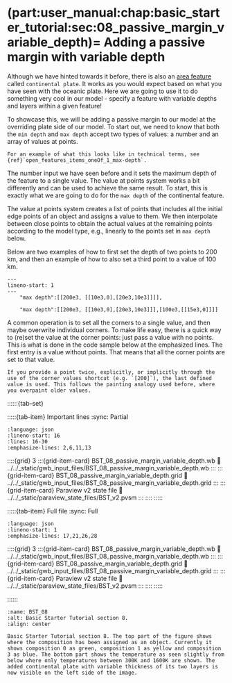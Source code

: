 (part:user_manual:chap:basic_starter_tutorial:sec:08_passive_margin_variable_depth)=
Adding a passive margin with variable depth
============================

Although we have hinted towards it before, there is also an [area feature](part:user_manual:chap:concepts:sec:area_features) called `continental plate`. It works as you would expect based on what you have seen with the oceanic plate. Here we are going to use it to do something very cool in our model - specify a feature with variable depths and layers within a given feature!

To showcase this, we will be adding a passive margin to our model at the overriding plate side of our model. To start out, we need to know that both the `min depth` and `max depth` accept two types of values: a number and an array of values at points. 

```{note}
For an example of what this looks like in technical terms, see {ref}`open_features_items_oneOf_1_max-depth`.
```

The number input we have seen before and it sets the maximum depth of the feature to a single value. The value at points system works a bit differently and can be used to achieve the same result. To start, this is exactly what we are going to do for the `max depth` of the continental feature.

The value at points system creates a list of points that includes all the initial edge points of an object and assigns a value to them. We then interpolate between close points to obtain the actual values at the remaining points according to the model type, e.g., linearly to the points set in `max depth` below.

Below are two examples of how to first set the depth of two points to 200 km, and then an example of how to also set a third point to a value of 100 km.

```{code-block} json
---
lineno-start: 1
---
    "max depth":[[200e3, [[10e3,0],[20e3,10e3]]]],
    
    "max depth":[[200e3, [[10e3,0],[20e3,10e3]]],[100e3,[[15e3,0]]]]
```

A common operation is to set all the corners to a single value, and then maybe overwrite individual corners. To make life easy, there is a quick way to (re)set the value at the corner points: just pass a value with no points. This is what is done in the code sample below at the emphasized lines. The first entry is a value without points. That means that all the corner points are set to that value.

```{note}
If you provide a point twice, explicitly, or implicitly through the use of the corner values shortcut (e.g. `[200]`), the last defined value is used. This follows the painting analogy used before, where you overpaint older values.
```

::::::{tab-set}

:::::{tab-item} Important lines
:sync: Partial

```{literalinclude} ../../_static/gwb_input_files/BST_08_passive_margin_variable_depth.wb
:language: json
:lineno-start: 16
:lines: 16-30
:emphasize-lines: 2,6,11,13
```
::::{grid} 3
:::{grid-item-card} BST_08_passive_margin_variable_depth.wb
:link: ../../_static/gwb_input_files/BST_08_passive_margin_variable_depth.wb
:::
:::{grid-item-card} BST_08_passive_margin_variable_depth.grid
:link: ../../_static/gwb_input_files/BST_08_passive_margin_variable_depth.grid
:::
:::{grid-item-card} Paraview v2 state file 
:link: ../../_static/paraview_state_files/BST_v2.pvsm
:::
::::
:::::

:::::{tab-item} Full file
:sync: Full


```{literalinclude} ../../_static/gwb_input_files/BST_08_passive_margin_variable_depth.wb
:language: json
:lineno-start: 1
:emphasize-lines: 17,21,26,28
```

::::{grid} 3
:::{grid-item-card} BST_08_passive_margin_variable_depth.wb
:link: ../../_static/gwb_input_files/BST_08_passive_margin_variable_depth.wb
:::
:::{grid-item-card} BST_08_passive_margin_variable_depth.grid
:link: ../../_static/gwb_input_files/BST_08_passive_margin_variable_depth.grid
:::
:::{grid-item-card} Paraview v2 state file 
:link: ../../_static/paraview_state_files/BST_v2.pvsm
:::
::::
:::::

::::::


```{figure} ../../../../doc/sphinx/_static/images/user_manual/basic_starter_tutorial/BST_08.png
:name: BST_08
:alt: Basic Starter Tutorial section 8. 
:align: center

Basic Starter Tutorial section 8. The top part of the figure shows where the composition has been assigned as an object. Currently it shows composition 0 as green, composition 1 as yellow and composition 3 as blue. The bottom part shows the temperature as seen slightly from below where only temperatures between 300K and 1600K are shown. The added continental plate with variable thickness of its two layers is now visible on the left side of the image.
```
